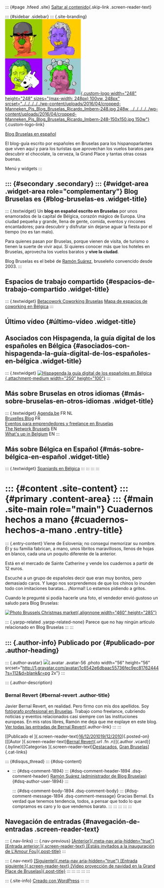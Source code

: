 ::: {#page .hfeed .site}
[Saltar al
contenido](../../../../../index.html?p=3214#content){.skip-link
.screen-reader-text}

::: {#sidebar .sidebar}
::: {.site-branding}
[![](../../../../../wp-content/uploads/2016/04/cropped-Manneken_Pis_Blog_Bruselas_Ricardo_Imbern-248.jpg){.custom-logo
width="248" height="248" sizes="(max-width: 248px) 100vw, 248px"
srcset="../../../../../wp-content/uploads/2016/04/cropped-Manneken_Pis_Blog_Bruselas_Ricardo_Imbern-248.jpg 248w, ../../../../../wp-content/uploads/2016/04/cropped-Manneken_Pis_Blog_Bruselas_Ricardo_Imbern-248-150x150.jpg 150w"}](../../../../../index.html){.custom-logo-link}

[Blog Bruselas en español](../../../../../index.html)

El blog-guía escrito por españoles en Bruselas para los hispanoparlantes
que viven aquí y para los turistas que aprovechan los vuelos baratos
para descubrir el chocolate, la cerveza, la Grand Place y tantas otras
cosas buenas.

Menú y widgets
:::

::: {#secondary .secondary}
::: {#widget-area .widget-area role="complementary"}
Blog Bruselas es {#blog-bruselas-es .widget-title}
----------------

::: {.textwidget}
Un **blog en español escrito en Bruselas** por unos enamorados de la
capital de Bélgica, corazón mágico de Europa. Una ciudad pequeña y
grande, llena de gente, comida, eventos y rincones encantadores; para
descubrir y disfrutar sin dejarse aguar la fiesta por el tiempo (no es
tan malo).

Para quienes pasan por Bruselas, porque vienen de visita, de turismo o
tienen la suerte de vivir aquí. Sí quieres conocer más que los hoteles
en Bruselas, aprovecha los vuelos baratos y **vive la ciudad**.

Blog Bruselas es el bebé de [Ramón Suárez](http://www.ramonsuarez.com),
bruseleño convencido desde 2003.
:::

Espacios de trabajo compartido {#espacios-de-trabajo-compartido .widget-title}
------------------------------

::: {.textwidget}
[Betacowork Coworking Bruselas](http://www.betacowork.com) [Mapa de
espacios de coworking en Bélgica](http://coworkingbelgium.com)
:::

Último vídeo {#último-vídeo .widget-title}
------------

Asociados con Hispagenda, la guía digital de los españoles en Bélgica {#asociados-con-hispagenda-la-guía-digital-de-los-españoles-en-bélgica .widget-title}
---------------------------------------------------------------------

::: {.textwidget}
[![Hispagenda,la guía digital de los españoles en
Bélgica](../../../../../wp-content/uploads/2010/04/Hispagenda-250px.gif "Hispagenda, la guía digital de los españoles en Bélgica"){.attachment-medium
width="250" height="100"}](http://www.hispagenda.com)
:::

Más sobre Bruselas en otros idiomas {#más-sobre-bruselas-en-otros-idiomas .widget-title}
-----------------------------------

::: {.textwidget}
[Agenda.be](http://www.agenda.be) FR NL\
[Bruxelles Blog](http://www.bxlblog.be/) FR\
[Eventos para emprendedores y freelance en
Bruselas](http://www.betacowork.com/events/)\
[The Network
Brussels](http://groups.yahoo.com/group/TheNetworkBrussels/) EN\
[What\'s up in Belgium](http://www.whatsupin.be/) EN
:::

Más sobre Bélgica en Español {#más-sobre-bélgica-en-español .widget-title}
----------------------------

::: {.textwidget}
[Spaniards en Bélgica](http://www.spaniards.es/paises/belgica)
:::
:::
:::
:::

::: {#content .site-content}
::: {#primary .content-area}
::: {#main .site-main role="main"}
Cuadernos hechos a mano {#cuadernos-hechos-a-mano .entry-title}
=======================

::: {.entry-content}
Viene de Eslovenia; no conseguí memorizar su nombre. Él y su familia
fabrican, a mano, unos libritos maravillosos, llenos de hojas en blanco,
cada una un poquito diferente de la anterior.

Está en el mercado de Sainte Catherine y vende los cuadernos a partir de
12 euros.

Escuché a un grupo de españoles decir que eran muy bonitos, pero
demasiado caros. Y luego nos sorprendemos de que los chinos lo inunden
todo con imitaciones baratas... ¡Normal! Lo estamos pidiendo a gritos.

Cuando le pregunté si podía hacerle una foto, el vendedor envió gustoso
un saludo para Blog Bruselas:

[![Photo Brussels Christmas
market](http://c.photoshelter.com/img-get/I0000E2k4oK88xjc/s/500/I0000E2k4oK88xjc.jpg){.alignnone
width="460"
height="285"}](http://bernalrevert.photoshelter.com/image/I0000E2k4oK88xjc)

::: {.yarpp-related .yarpp-related-none}
Parece que no hay ningún artículo relacionado en Blog Bruselas
:::
:::

::: {.author-info}
Publicado por {#publicado-por .author-heading}
-------------

::: {.author-avatar}
![](http://1.gravatar.com/avatar/1c6542e6dbaac55736fec9ec81762444?s=56&d=blank&r=pg){.avatar
.avatar-56 .photo width="56" height="56"
srcset="http://1.gravatar.com/avatar/1c6542e6dbaac55736fec9ec81762444?s=112&d=blank&r=pg 2x"}
:::

::: {.author-description}
### Bernal Revert {#bernal-revert .author-title}

Javier Bernal Revert, en realidad. Pero firmo con mis dos apellidos. Soy
[fotógrafo profesional en Bruselas](http://www.bernalrevert.com).
Trabajo como freelance, cubriendo noticias y eventos relacionados casi
siempre con las instituciones europeas. En mis ratos libres, Ramón me
deja que me explaye en este blog. [Ver todas las entradas de Bernal
Revert](../../../../../index.html?author=30){.author-link}
:::
:::

[[Publicado el
]{.screen-reader-text}[16/12/201019/12/2010](../../../../../index.html?p=3214)]{.posted-on}[[[Autor
]{.screen-reader-text}[Bernal
Revert](../../../../../index.html?author=30){.url .fn .n}]{.author
.vcard}]{.byline}[[Categorías
]{.screen-reader-text}[Destacados](../../../../category/destacados/index.html),
[Gran
Bruselas](../../../../category/gran-bruselas/index.html)]{.cat-links}

::: {#disqus_thread}
::: {#dsq-content}
-   ::: {#dsq-comment-1894}
    ::: {#dsq-comment-header-1894 .dsq-comment-header}
    [Ramón Suárez (administrador de Blog
    Bruselas)](http://twitter.com/ramonsuarez){#dsq-author-user-1894}
    :::

    ::: {#dsq-comment-body-1894 .dsq-comment-body}
    ::: {#dsq-comment-message-1894 .dsq-comment-message}
    Gracias Bernal. Es verdad que tenemos tendencia, todos, a pensar que
    todo lo que compramos es caro y lo que vendemos barato.
    :::
    :::
    :::
:::
:::

Navegación de entradas {#navegación-de-entradas .screen-reader-text}
----------------------

::: {.nav-links}
::: {.nav-previous}
[[Anterior]{.meta-nav aria-hidden="true"} [Entrada
anterior:]{.screen-reader-text} [Estáis invitados a la inauguración de
L'Amour Fou]{.post-title}](../../../../../index.html?p=3188)
:::

::: {.nav-next}
[[Siguiente]{.meta-nav aria-hidden="true"} [Entrada
siguiente:]{.screen-reader-text} [Video proyección de navidad en la
Grand Place de Bruselas]{.post-title}](../../../../../index.html?p=3220)
:::
:::
:::
:::
:::

::: {.site-info}
[Creado con WordPress](https://es.wordpress.org/)
:::
:::
